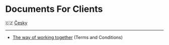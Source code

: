 # Documents For Clients

🇨🇿 [Česky](../cz)

---

- [The way of working together](./WAY_OF_WORKING_TOGETHER.md) (Terms and Conditions)
